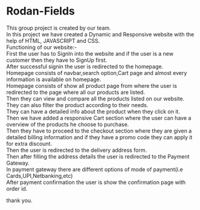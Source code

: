 # Rodan-Fields
This group project is created by our team. 
<br>
In this project we have created a Dynamic and Responsive website with the help of HTML, JAVASCRIPT and CSS.
<br>
Functioning of our website:-
<br>
First the user has to SignIn into the website and if the user is a new customer then they have to SignUp first.
<br>
After successful signin the user is redirected to the homepage.
<br>
Homepage consists of navbar,search option,Cart page and almost every information is available on homepage.
<br>
Homepage consists of show all product page from where the user is redirected to the page where all our products are listed.
<br>
Then they can view and compare all the products listed on our website.
<br>
They can also filter the product according to their needs.
<br>
They can have a detailed info about the product when they click on it.
<br>
Then we have added a responsive Cart section where the user can have a overview of the products he choose to purchase.
<br>
Then they have to proceed to the checkout section where they are given a detailed billing information and if they have a promo code they can apply it for extra discount.
<br>
Then the user is redirected to the delivery address form.
<br>
Then after filling the address details the user is redirected to the Payment Gateway.
<br>
In payment gateway there are different options of mode of payment(i.e Cards,UPI,Netbanking,etc)
<br>
After payment confirmation the user is show the confirmation page with order id.
<br>

thank you.
